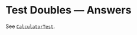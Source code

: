 # Test Doubles — Answers

See
[`CalculatorTest`](../code/lib/src/test/java/uk/ac/shef/com3529/calculator/CalculatorTest.java).

